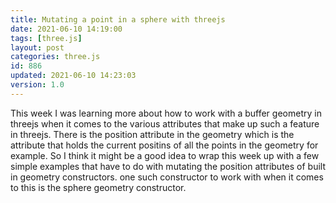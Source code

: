 ```yaml
---
title: Mutating a point in a sphere with threejs
date: 2021-06-10 14:19:00
tags: [three.js]
layout: post
categories: three.js
id: 886
updated: 2021-06-10 14:23:03
version: 1.0
---
```


This week I was learning more about how to work with a buffer geometry in threejs when it comes to the various attributes that make up such a feature in threejs. There is the position attribute in the geometry which is the attribute that holds the current positins of all the points in the geometry for example. So I think it might be a good idea to wrap this week up with a few simple examples that have to do with mutating the position attributes of built in geometry constructors. one such constructor to work with when it comes to this is the sphere geometry constructor.

<!-- more -->
